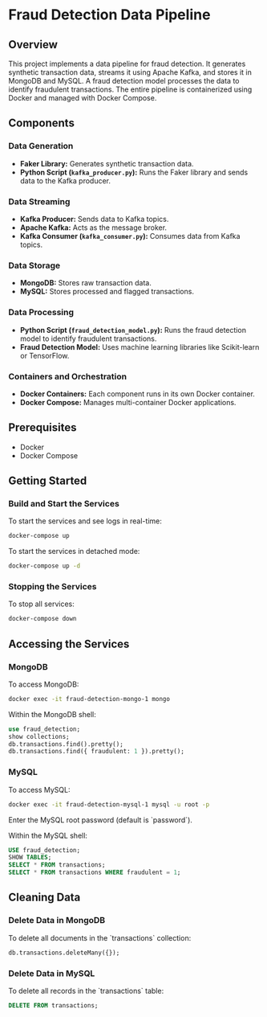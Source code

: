 
# Fraud Detection Data Pipeline

## Overview

This project implements a data pipeline for fraud detection. It generates synthetic transaction data, streams it using Apache Kafka, and stores it in MongoDB and MySQL. A fraud detection model processes the data to identify fraudulent transactions. The entire pipeline is containerized using Docker and managed with Docker Compose.

## Components

### Data Generation

- **Faker Library:** Generates synthetic transaction data.
- **Python Script (`kafka_producer.py`):** Runs the Faker library and sends data to the Kafka producer.

### Data Streaming

- **Kafka Producer:** Sends data to Kafka topics.
- **Apache Kafka:** Acts as the message broker.
- **Kafka Consumer (`kafka_consumer.py`):** Consumes data from Kafka topics.

### Data Storage

- **MongoDB:** Stores raw transaction data.
- **MySQL:** Stores processed and flagged transactions.

### Data Processing

- **Python Script (`fraud_detection_model.py`):** Runs the fraud detection model to identify fraudulent transactions.
- **Fraud Detection Model:** Uses machine learning libraries like Scikit-learn or TensorFlow.

### Containers and Orchestration

- **Docker Containers:** Each component runs in its own Docker container.
- **Docker Compose:** Manages multi-container Docker applications.

## Prerequisites

- Docker
- Docker Compose

## Getting Started

### Build and Start the Services

To start the services and see logs in real-time:

```bash
docker-compose up
```

To start the services in detached mode:

```bash
docker-compose up -d
```

### Stopping the Services

To stop all services:

```bash
docker-compose down
```

## Accessing the Services

### MongoDB

To access MongoDB:

```bash
docker exec -it fraud-detection-mongo-1 mongo
```

Within the MongoDB shell:

```sql
use fraud_detection;
show collections;
db.transactions.find().pretty();
db.transactions.find({ fraudulent: 1 }).pretty();
```

### MySQL

To access MySQL:

```bash
docker exec -it fraud-detection-mysql-1 mysql -u root -p
```

Enter the MySQL root password (default is \`password\`).

Within the MySQL shell:

```sql
USE fraud_detection;
SHOW TABLES;
SELECT * FROM transactions;
SELECT * FROM transactions WHERE fraudulent = 1;
```

## Cleaning Data

### Delete Data in MongoDB

To delete all documents in the \`transactions\` collection:

```sql
db.transactions.deleteMany({});
```

### Delete Data in MySQL

To delete all records in the \`transactions\` table:

```sql
DELETE FROM transactions;
```

